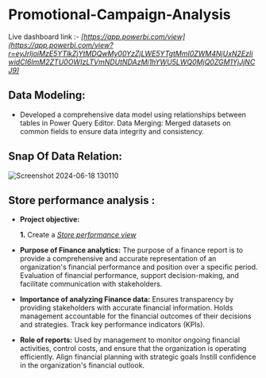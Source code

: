 # Promotional-Campaign-Analysis

Live dashboard link :- _[https://app.powerbi.com/view](https://app.powerbi.com/view?r=eyJrIjoiMzE5YTlkZjYtMDQwMy00YzZjLWE5YTgtMmI0ZWM4NjUxN2EzIiwidCI6ImM2ZTU0OWIzLTVmNDUtNDAzMi1hYWU5LWQ0MjQ0ZGM1YjJjNCJ9)_


## Data Modeling:
- Developed a comprehensive data model using relationships between tables in Power Query Editor.
Data Merging: Merged datasets on common fields to ensure data integrity and consistency.


## Snap Of Data Relation: 

![Screenshot 2024-06-18 130110](https://github.com/Sanket-K4nse/Mitron-Bank-Analysis/assets/161265478/681da896-a0cd-40ea-939b-5104a1f92325)


## Store performance analysis :


- **Project objective:** 

    **1.** Create a _[Store performance view](https://github.com/Sanket-K4nse/Buisness_Insights_360/blob/main/Finance%20View.pdf)_ 


- **Purpose of Finance analytics:** The purpose of a finance report is to provide a comprehensive and accurate representation of an organization's financial performance and position over a specific period. Evaluation of financial performance, support decision-making, and facilitate communication with stakeholders.

- **Importance of analyzing Finance data:** Ensures transparency by providing stakeholders with accurate financial information. Holds management accountable for the financial outcomes of their decisions and strategies. Track key performance indicators (KPIs).

- **Role of reports:** Used by management to monitor ongoing financial activities, control costs, and ensure that the organization is operating efficiently. Align financial planning with strategic goals Instill confidence in the organization's financial outlook.
